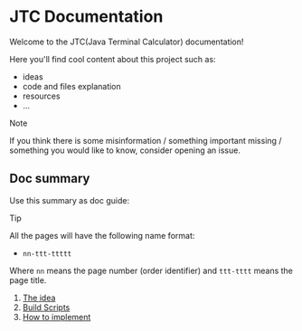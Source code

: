 JTC Documentation
=================

Welcome to the JTC(Java Terminal Calculator) documentation!

Here you'll find cool content about this project such as:
  - ideas
  - code and files explanation
  - resources
  - ...

> [!NOTE]
>
> If you think there is some misinformation / something important
> missing / something you would like to know, consider opening an
> issue.

Doc summary
-----------

Use this summary as doc guide:

> [!TIP]
>
> All the pages will have the following name format:
> - `nn-ttt-ttttt`
>
> Where `nn` means the page number (order identifier) and `ttt-tttt`
> means the page title.

1. [The idea][01-the-idea]
2. [Build Scripts][02-build-scripts]
3. [How to implement][03-how-to-implement]

<!-- pages link -->
[01-the-idea]: ./01-the-idea.md
[02-build-scripts]: ./02-build-scripts.md
[03-how-to-implement]: ./03-how-to-implement.md
